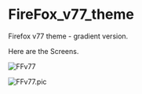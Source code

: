 # FireFox_v77_theme
Firefox v77 theme - gradient version.


Here are the Screens.

![FFv77]([https://i.imgur.com/2NrgeNG.jpg "URL dropdown")


![FFv77.pic](https://i.imgur.com/Jg8xIDk.png "Dropdown Menu")


